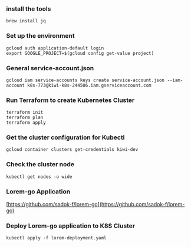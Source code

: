 ### install the tools
    brew install jq

### Set up the environment

    gcloud auth application-default login
    export GOOGLE_PROJECT=$(gcloud config get-value project)

### General service-account.json
    gcloud iam service-accounts keys create service-account.json --iam-account k8s-773@kiwi-k8s-244506.iam.gserviceaccount.com

### Run Terraform to create Kubernetes Cluster
    terraform init
    terraform plan
    terraform apply

### Get the cluster configuration for Kubectl
    gcloud container clusters get-credentials kiwi-dev
    
### Check the cluster node
    kubectl get nodes -o wide
    
### Lorem-go Application


[https://github.com/sadok-f/lorem-go](https://github.com/sadok-f/lorem-go)

### Deploy Lorem-go application to K8S Cluster
    kubectl apply -f lorem-deployment.yaml
